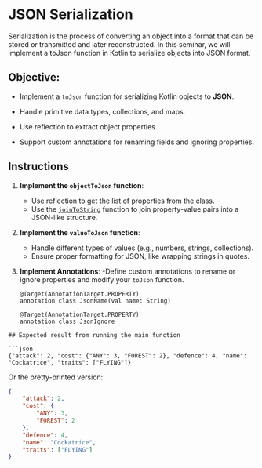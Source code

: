 # JSON Serialization

Serialization is the process of converting an object into a format that can be stored or transmitted and later reconstructed. In this seminar, we will implement a toJson function in Kotlin to serialize objects into JSON format.

## Objective:

* Implement a `toJson` function for serializing Kotlin objects to **JSON**.

* Handle primitive data types, collections, and maps.

* Use reflection to extract object properties.

* Support custom annotations for renaming fields and ignoring properties.

## Instructions

1. **Implement the `objectToJson` function**:
   - Use reflection to get the list of properties from the class.
   - Use the [`joinToString`](https://kotlinlang.org/api/core/kotlin-stdlib/kotlin.collections/join-to-string.html) function to join property-value pairs into a JSON-like structure.

2. **Implement the `valueToJson` function**:
   - Handle different types of values (e.g., numbers, strings, collections).
   - Ensure proper formatting for JSON, like wrapping strings in quotes.
3. **Implement Annotations**:
   -Define custom annotations to rename or ignore properties and modify your `toJson` function.
   ```
   @Target(AnnotationTarget.PROPERTY)
   annotation class JsonName(val name: String)
   
   @Target(AnnotationTarget.PROPERTY)
   annotation class JsonIgnore
```
## Expected result from running the main function

```json
{"attack": 2, "cost": {"ANY": 3, "FOREST": 2}, "defence": 4, "name": "Cockatrice", "traits": ["FLYING"]}
```

Or the pretty-printed version:

```json
{
    "attack": 2,
    "cost": {
        "ANY": 3,
        "FOREST": 2
    },
    "defence": 4,
    "name": "Cockatrice",
    "traits": ["FLYING"]
}
```
